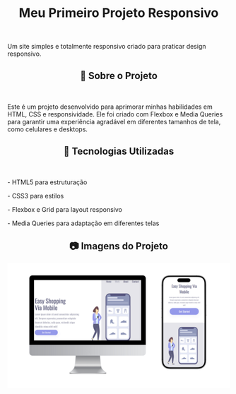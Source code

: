 <h1 align="center">Meu Primeiro Projeto Responsivo</h1>
<br>
<p>Um site simples e totalmente responsivo criado para praticar design responsivo.</p>

<h2 align="center">📌 Sobre o Projeto</h2>
<br>
<p>Este é um projeto desenvolvido para aprimorar minhas habilidades em HTML, CSS e responsividade.
  Ele foi criado com Flexbox e Media Queries para garantir uma experiência agradável em diferentes tamanhos de tela, como celulares e desktops.
</p>

<h2 align="center">🚀 Tecnologias Utilizadas</h2>
<br>
<p>- HTML5 para estruturação</p>
<p>- CSS3 para estilos</p>
<p>- Flexbox e Grid para layout responsivo</p>
<p>- Media Queries para adaptação em diferentes telas</p>

<h2 align="center">📷 Imagens do Projeto</h2>

<img src="https://github.com/JoaoPedrodev7/Primeiro-Projeto-Responsivo/blob/main/img/Design%20Responsivo%20Shopping.png?raw=true">

